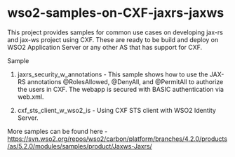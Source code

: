 wso2-samples-on-CXF-jaxrs-jaxws
===============================

This project provides samples for common use cases on developing jax-rs and jax-ws project using CXF. These are ready to be build and deploy on WSO2 Application Server or any other AS that has support for CXF.

Sample 
1. jaxrs_security_w_annotations - This sample shows how to use the JAX-RS annotations @RolesAllowed, @DenyAll, and @PermitAll to authorize the users in CXF. The webapp is secured with BASIC authentication via web.xml.

2. cxf_sts_client_w_wso2_is - Using CXF STS client with WSO2 Identity Server. 

More samples can be found here - https://svn.wso2.org/repos/wso2/carbon/platform/branches/4.2.0/products/as/5.2.0/modules/samples/product/Jaxws-Jaxrs/
